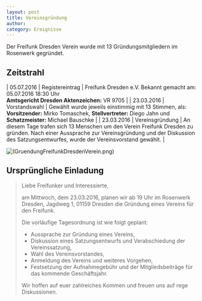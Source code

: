 ```yaml
---
layout: post
title: Vereinsgründung
author:
category: Ereignisse
---
```


Der Freifunk Dresden Verein wurde mit 13 Gründungsmitgliedern im Rosenwerk gegründet.

## Zeitstrahl

| 05.07.2016 | Registereintrag | Freifunk Dresden e.V. Bekannt gemacht am: 05.07.2016 18:30 Uhr<br>**Amtsgericht Dresden Aktenzeichen:** VR 9705 |
| 23.03.2016 | Vorstandswahl | Gewählt wurde jeweils einstimmig mit 13 Stimmen, als:<br>**Vorsitzender:** Mirko Tomaschek, **Stellvertreter:** Diego Jahn und **Schatzmeister:** Michael Bauschke |
| 23.03.2016 | Vereinsgründung | An diesem Tage trafen sich 13 Menschen um den Verein Freifunk Dresden zu gründen. Nach einer Aussprache zur Vereinsgründung und der Diskussion des Satzungsentwurfes, wurde der Vereinsvorstand gewählt. |

![(GruendungFreifunkDresdenVerein.png)](https://wiki.freifunk-dresden.de/images/c/c3/GruendungFreifunkDresdenVerein.png)

## Ursprüngliche Einladung

> Liebe Freifunker und Interessierte,
>
> am Mittwoch, dem 23.03.2016, planen wir ab 19 Uhr im Rosenwerk Dresden, Jagdweg 1, 01159 Dresden die Gründung eines Vereins für den Freifunk.
>
> Die vorläufige Tagesordnung ist wie folgt geplant:
>
> * Aussprache zur Gründung eines Vereins,
> * Diskussion eines Satzungsentwurfs und Verabschiedung der Vereinssatzung,
> * Wahl des Vereinsvorstandes,
> * Anmeldung des Vereins und weiteres Vorgehen,
> * Festsetzung der Aufnahmegebühr und der Mitgliedsbeiträge für das kommende Geschäftsjahr.
>
> Wir hoffen auf euer zahlreiches Kommen und freuen uns auf rege Diskussionen.

